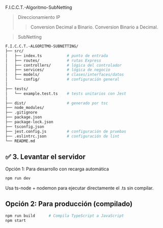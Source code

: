 F.I.C.C.T.-Algoritmo-SubNetting

> Direccionamiento IP
>> Conversion Decimal a Binario.
>> Conversion Binario a Decimal.

> SubNetting


```bash
F.I.C.C.T.-ALGORITMO-SUBNETTING/
├── src/
│   ├── index.ts           # punto de entrada
│   ├── routes/            # rutas Express
│   ├── controllers/       # lógica del controlador
│   ├── services/          # lógica de negocio
│   ├── models/            # clases/interfaces/datos
│   └── config/            # configuración general
│
├── tests/
│   └── example.test.ts    # tests unitarios con Jest
│
├── dist/                  # generado por tsc
├── node_modules/
├── .gitignore
├── package.json
├── package-lock.json
├── tsconfig.json
├── jest.config.js         # configuración de pruebas
├── .eslintrc.json         # configuración de lint
└── README.md


```

## ✅ 3. Levantar el servidor
Opción 1: Para desarrollo con recarga automática
```bash
npm run dev
```
Usa ts-node + nodemon para ejecutar directamente el .ts sin compilar.

## Opción 2: Para producción (compilado)
```bash
npm run build      # Compila TypeScript a JavaScript
npm start  
```